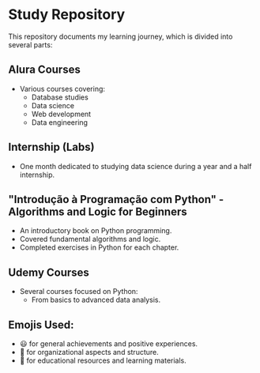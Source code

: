 # Study Repository

This repository documents my learning journey, which is divided into several parts:

## Alura Courses
- Various courses covering:
  - Database studies
  - Data science
  - Web development
  - Data engineering

## Internship (Labs)
- One month dedicated to studying data science during a year and a half internship.

## "Introdução à Programação com Python" - Algorithms and Logic for Beginners
- An introductory book on Python programming.
- Covered fundamental algorithms and logic.
- Completed exercises in Python for each chapter.

## Udemy Courses
- Several courses focused on Python:
  - From basics to advanced data analysis.

## Emojis Used:
- :smiley: for general achievements and positive experiences.
- :file_folder: for organizational aspects and structure.
- :blue_book: for educational resources and learning materials.

